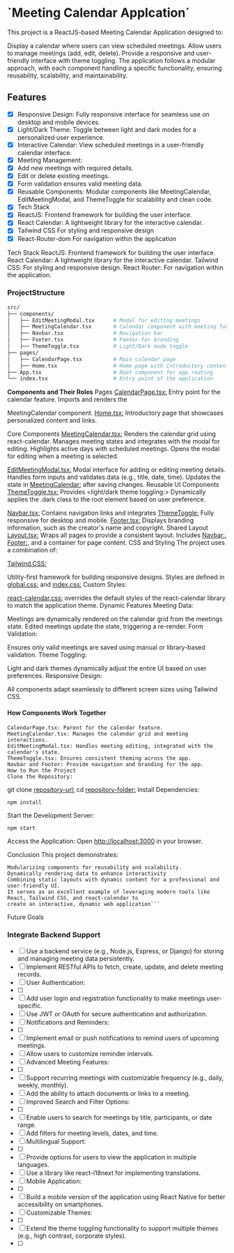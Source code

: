 # `Meeting Calendar Applcation´

This project is a ReactJS-based Meeting Calendar Application designed to:

Display a calendar where users can view scheduled meetings.
Allow users to manage meetings (add, edit, delete).
Provide a responsive and user-friendly interface with theme toggling.
The application follows a modular approach, with each component handling a specific functionality, ensuring reusability, scalability, and maintainability.

## Features
- [x] Responsive Design: Fully responsive interface for seamless use on desktop and mobile devices.
- [x] Light/Dark Theme: Toggle between light and dark modes for a personalized user experience.
- [x] Interactive Calendar: View scheduled meetings in a user-friendly calendar interface.
- [x] Meeting Management:
- [x] Add new meetings with required details.
- [x] Edit or delete existing meetings.
- [x] Form validation ensures valid meeting data.
- [x] Reusable Components: Modular components like MeetingCalendar, EditMeetingModal, and ThemeToggle for scalability and clean code.
- [x] Tech Stack
- [x] ReactJS: Frontend framework for building the user interface.
- [x] React Calendar: A lightweight library for the interactive calendar.
- [x] Tailwind CSS For styling and responsive design
- [x] React-Router-dom For navigation within the application

Tech Stack
ReactJS: Frontend framework for building the user interface.
React Calendar: A lightweight library for the interactive calendar.
Tailwind CSS: For styling and responsive design.
React Router: For navigation within the application.
### ProjectStructure
```bash
src/
├── components/
│   ├── EditMeetingModal.tsx      # Modal for editing meetings
│   ├── MeetingCalendar.tsx       # Calendar component with meeting functionality
│   ├── Navbar.tsx                # Navigation bar
│   ├── Footer.tsx                # Footer for branding
│   ├── ThemeToggle.tsx           # Light/Dark mode toggle
├── pages/
│   ├── CalendarPage.tsx          # Main calendar page
│   ├── Home.tsx                  # Home page with introductory content
├── App.tsx                       # Root component for app routing
└── index.tsx                     # Entry point of the application

```

**Components and Their Roles**
Pages
<CalendarPage.tsx:> Entry point for the calendar feature. Imports and renders the

MeetingCalendar component.
<Home.tsx:> Introductory page that showcases personalized content and links.

Core Components
<MeetingCalendar.tsx:>
Renders the calendar grid using react-calendar.
Manages meeting states and integrates with the modal for editing.
Highlights active days with scheduled meetings.
Opens the modal for editing when a meeting is selected.

<EditMeetingModal.tsx:>
Modal interface for adding or editing meeting details.
Handles form inputs and validates data (e.g., title, date, time).
Updates the state in <MeetingCalendar:> after saving changes.
Reusable UI Components
<ThemeToggle.tsx:>
Provides <light/dark theme toggling:>
Dynamically applies the .dark class to the root element based on user preference.

<Navbar.tsx:>
Contains navigation links and integrates <ThemeToggle:>
Fully responsive for desktop and mobile.
<Footer.tsx:>
Displays branding information, such as the creator's name and copyright.
Shared Layout
<Layout.tsx:>
Wraps all pages to provide a consistent layout.
Includes <Navbar:>, <Footer:>, and a container for page content.
CSS and Styling
The project uses a combination of:

<Tailwind.CSS:>

Utility-first framework for building responsive designs.
Styles are defined in <global.css:> and <index.css:>
Custom Styles:

<react-calendar.css:> overrides the default styles of the react-calendar library to match the application theme.
Dynamic Features
Meeting Data:

Meetings are dynamically rendered on the calendar grid from the meetings state.
Edited meetings update the state, triggering a re-render.
Form Validation:

Ensures only valid meetings are saved using manual or library-based validation.
Theme Toggling:

Light and dark themes dynamically adjust the entire UI based on user preferences.
Responsive Design:

All components adapt seamlessly to different screen sizes using Tailwind CSS.

#### **How Components Work Together**

```
CalendarPage.tsx: Parent for the calendar feature.
MeetingCalendar.tsx: Manages the calendar grid and meeting interactions.
EditMeetingModal.tsx: Handles meeting editing, integrated with the calendar's state.
ThemeToggle.tsx: Ensures consistent theming across the app.
Navbar and Footer: Provide navigation and branding for the app.
How to Run the Project
Clone the Repository:
```

git clone <repository-url:>
cd <repository-folder:>
Install Dependencies:

```
npm install
```

Start the Development Server:

```
npm start
```

Access the Application: Open <http://localhost:3000> in your browser.

Conclusion
This project demonstrates:

````
Modularizing components for reusability and scalability.
Dynamically rendering data to enhance interactivity
Combining static layouts with dynamic content for a professional and user-friendly UI.
It serves as an excellent example of leveraging modern tools like React, Tailwind CSS, and react-calendar to
create an interactive, dynamic web application```

````
Future Goals

### Integrate Backend Support
* [ ] Use a backend service (e.g., Node.js, Express, or Django) for storing and managing meeting data persistently.
* [ ] Implement RESTful APIs to fetch, create, update, and delete meeting records.
* [ ] User Authentication:
* [ ] 
* [ ] Add user login and registration functionality to make meetings user-specific.
* [ ] Use JWT or OAuth for secure authentication and authorization.
* [ ] Notifications and Reminders:
* [ ] 
* [ ] Implement email or push notifications to remind users of upcoming meetings.
* [ ] Allow users to customize reminder intervals.
* [ ] Advanced Meeting Features:
* [ ] 
* [ ] Support recurring meetings with customizable frequency (e.g., daily, weekly, monthly).
* [ ] Add the ability to attach documents or links to a meeting.
* [ ] Improved Search and Filter Options:
* [ ] 
* [ ] Enable users to search for meetings by title, participants, or date range.
* [ ] Add filters for meeting levels, dates, and time.
* [ ] Multilingual Support:
* [ ] 
* [ ] Provide options for users to view the application in multiple languages.
* [ ] Use a library like react-i18next for implementing translations.
* [ ] Mobile Application:
* [ ] 
* [ ] Build a mobile version of the application using React Native for better accessibility on smartphones.
* [ ] Customizable Themes:
* [ ] 
* [ ] Extend the theme toggling functionality to support multiple themes (e.g., high contrast, corporate styles).
* [ ] 
